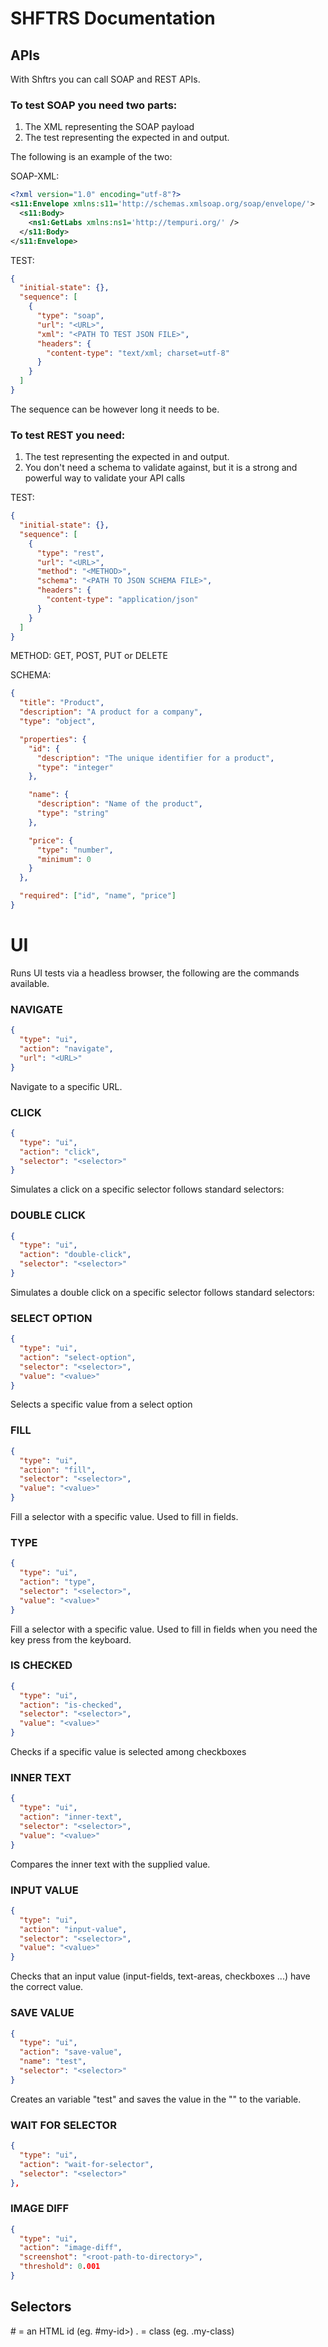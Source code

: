 # SHFTRS Documentation

## APIs

With Shftrs you can call SOAP and REST APIs.

### To test SOAP you need two parts:

1. The XML representing the SOAP payload
2. The test representing the expected in and output.

The following is an example of the two:

SOAP-XML:

```xml
<?xml version="1.0" encoding="utf-8"?>
<s11:Envelope xmlns:s11='http://schemas.xmlsoap.org/soap/envelope/'>
  <s11:Body>
    <ns1:GetLabs xmlns:ns1='http://tempuri.org/' />
  </s11:Body>
</s11:Envelope>
```

TEST:

```json
{
  "initial-state": {},
  "sequence": [
    {
      "type": "soap",
      "url": "<URL>",
      "xml": "<PATH TO TEST JSON FILE>",
      "headers": {
        "content-type": "text/xml; charset=utf-8"
      }
    }
  ]
}
```

The sequence can be however long it needs to be.

### To test REST you need:

1. The test representing the expected in and output.
2. You don't need a schema to validate against, but it is a strong and powerful way to validate your API calls

TEST:

```json
{
  "initial-state": {},
  "sequence": [
    {
      "type": "rest",
      "url": "<URL>",
      "method": "<METHOD>",
      "schema": "<PATH TO JSON SCHEMA FILE>",
      "headers": {
        "content-type": "application/json"
      }
    }
  ]
}
```

METHOD: GET, POST, PUT or DELETE

SCHEMA:

```json
{
  "title": "Product",
  "description": "A product for a company",
  "type": "object",

  "properties": {
    "id": {
      "description": "The unique identifier for a product",
      "type": "integer"
    },

    "name": {
      "description": "Name of the product",
      "type": "string"
    },

    "price": {
      "type": "number",
      "minimum": 0
    }
  },

  "required": ["id", "name", "price"]
}
```

# UI

Runs UI tests via a headless browser, the following are the commands available.

### NAVIGATE

```json
{
  "type": "ui",
  "action": "navigate",
  "url": "<URL>"
}
```

Navigate to a specific URL.

### CLICK

```json
{
  "type": "ui",
  "action": "click",
  "selector": "<selector>"
}
```

Simulates a click on a specific selector follows standard selectors:

### DOUBLE CLICK

```json
{
  "type": "ui",
  "action": "double-click",
  "selector": "<selector>"
}
```

Simulates a double click on a specific selector follows standard selectors:

### SELECT OPTION

```json
{
  "type": "ui",
  "action": "select-option",
  "selector": "<selector>",
  "value": "<value>"
}
```

Selects a specific value from a select option

### FILL

```json
{
  "type": "ui",
  "action": "fill",
  "selector": "<selector>",
  "value": "<value>"
}
```

Fill a selector with a specific value. Used to fill in fields.

### TYPE

```json
{
  "type": "ui",
  "action": "type",
  "selector": "<selector>",
  "value": "<value>"
}
```

Fill a selector with a specific value. Used to fill in fields when you need the key press from the keyboard.

### IS CHECKED

```json
{
  "type": "ui",
  "action": "is-checked",
  "selector": "<selector>",
  "value": "<value>"
}
```

Checks if a specific value is selected among checkboxes

### INNER TEXT

```json
{
  "type": "ui",
  "action": "inner-text",
  "selector": "<selector>",
  "value": "<value>"
}
```

Compares the inner text with the supplied value.

### INPUT VALUE

```json
{
  "type": "ui",
  "action": "input-value",
  "selector": "<selector>",
  "value": "<value>"
}
```

Checks that an input value (input-fields, text-areas, checkboxes ...) have the correct value.

### SAVE VALUE

```json
{
  "type": "ui",
  "action": "save-value",
  "name": "test",
  "selector": "<selector>"
}
```

Creates an variable "test" and saves the value in the "<selector>" to the variable.

### WAIT FOR SELECTOR

```json
{
  "type": "ui",
  "action": "wait-for-selector",
  "selector": "<selector>"
},
```

### IMAGE DIFF

```json
{
  "type": "ui",
  "action": "image-diff",
  "screenshot": "<root-path-to-directory>",
  "threshold": 0.001
}
```

## Selectors

\# = an HTML id (eg. #my-id>)
. = class (eg. .my-class)
